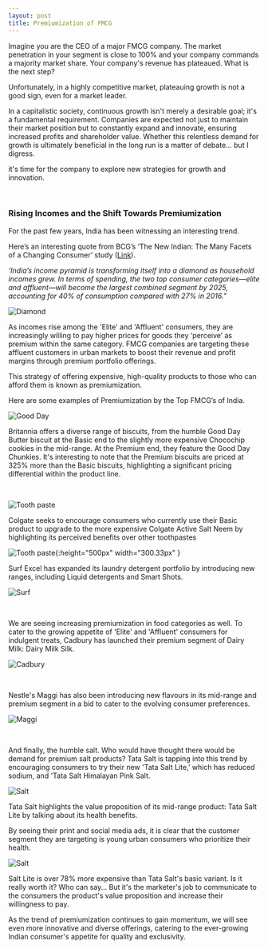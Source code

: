```yaml
---
layout: post
title: Premiumization of FMCG
---
```


Imagine you are the CEO of a major FMCG company. The market penetration in your segment is close to 100% and your company commands a majority market share. Your company's revenue has plateaued. What is the next step? 

Unfortunately, in a highly competitive market, plateauing growth is not a good sign, even for a market leader.

In a capitalistic society, continuous growth isn't merely a desirable goal; it's a fundamental requirement. Companies are expected not just to maintain their market position but to constantly expand and innovate, ensuring increased profits and shareholder value. Whether this relentless demand for growth is ultimately beneficial in the long run is a matter of debate... but I digress.

 it's time for the company to explore new strategies for growth and innovation.

<br>

### Rising Incomes and the Shift Towards Premiumization

For the past few years, India has been witnessing an interesting trend.

Here’s an interesting quote from BCG’s ‘The New Indian: The Many Facets of a Changing Consumer’ study ([Link](https://www.bcg.com/publications/2017/marketing-sales-globalization-new-indian-changing-consumer)).

*‘India’s income pyramid is transforming itself into a diamond as household incomes grew. In terms of spending, the two top consumer categories—elite and affluent—will become the largest combined segment by 2025, accounting for 40% of consumption compared with 27% in 2016.”*



![Diamond]({{site.baseurl}}/assets/posts/fmcg/diamond.png)

As incomes rise among the 'Elite' and 'Affluent' consumers, they are increasingly willing to pay higher prices for goods they ‘perceive’ as premium within the same category. FMCG companies are targeting these affluent customers in urban markets to boost their revenue and profit margins through premium portfolio offerings.

This strategy of offering expensive, high-quality products to those who can afford them is known as premiumization.

Here are some examples of Premiumization by the Top FMCG’s of India.



![Good Day]({{site.baseurl}}/assets/posts/fmcg/biscuit.png)

Britannia offers a diverse range of biscuits, from the humble Good Day Butter biscuit at the Basic end to the slightly more expensive Chocochip cookies in the mid-range. At the Premium end, they feature the Good Day Chunkies. It's interesting to note that the Premium biscuits are priced at 325% more than the Basic biscuits, highlighting a significant pricing differential within the product line.

<br>

![Tooth paste]({{site.baseurl}}/assets/posts/fmcg/paste.png)

Colgate seeks to encourage consumers who currently use their Basic product to upgrade to the more expensive Colgate Active Salt Neem by highlighting its perceived benefits over other toothpastes



![Tooth paste]({{site.baseurl}}/assets/posts/fmcg/neemsalt.png){:height="500px" width="300.33px" }

Surf Excel has expanded its laundry detergent portfolio by introducing new ranges, including Liquid detergents and Smart Shots.

![Surf]({{site.baseurl}}/assets/posts/fmcg/surf.png)

<br>

We are seeing increasing premiumization in food categories as well. To cater to the growing appetite of 'Elite' and 'Affluent' consumers for indulgent treats, Cadbury has launched their premium segment of Dairy Milk: Dairy Milk Silk.

![Cadbury]({{site.baseurl}}/assets/posts/fmcg/cadbury.png)

<br>

Nestle's Maggi has also been introducing new flavours in its mid-range and premium segment  in a bid to cater to the evolving consumer preferences.

![Maggi]({{site.baseurl}}/assets/posts/fmcg/maggi.png)

<br>

And finally, the humble salt. Who would have thought there would be demand for premium salt products? Tata Salt is tapping into this trend by encouraging consumers to try their new 'Tata Salt Lite,' which has reduced sodium, and 'Tata Salt Himalayan Pink Salt.

![Salt]({{site.baseurl}}/assets/posts/fmcg/salt.png)

Tata Salt highlights the value proposition of its mid-range product: Tata Salt Lite by talking about its health benefits.

By seeing their print and social media ads, it is clear that the customer segment they are targeting is young urban consumers who prioritize their health.

![Salt]({{site.baseurl}}/assets/posts/fmcg/saltad.jpg)

Salt Lite is over 78% more expensive than Tata Salt's basic variant. Is it really worth it? Who can say... But it's the marketer's job to communicate to the consumers the product's value proposition and increase their willingness to pay.

As the trend of premiumization continues to gain momentum, we will see even more innovative and diverse offerings, catering to the ever-growing Indian consumer's appetite for quality and exclusivity.
